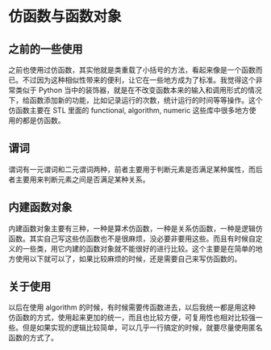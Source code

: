 # 仿函数与函数对象

## 之前的一些使用

之前也使用过仿函数，其实他就是类重载了小括号的方法，看起来像是一个函数而已。不过因为这种相似性带来的便利，让它在一些地方成为了标准。我觉得这个非常类似于 Python 当中的装饰器，就是在不改变函数本来的输入和调用形式的情况下，给函数添加新的功能，比如记录运行的次数，统计运行的时间等等操作。这个仿函数主要在 STL 里面的 functional, algorithm, numeric 这些库中很多地方使用的都是仿函数。

## 谓词

谓词有一元谓词和二元谓词两种，前者主要用于判断元素是否满足某种属性，而后者主要用来判断元素之间是否满足某种关系。

## 内建函数对象

内建函数对象主要有三种，一种是算术仿函数，一种是关系仿函数，一种是逻辑仿函数。其实自己写这些仿函数也不是很麻烦，没必要非要用这些。而且有时候自定义的一些类，用它内建的函数对象就不能很好的进行比较。这个主要是在简单的地方使用以下就可以了，如果比较麻烦的时候，还是需要自己来写仿函数的。

## 关于使用

以后在使用 algorithm 的时候，有时候需要传函数进去，以后我统一都是用这种仿函数的方式，使用起来更加的统一，而且也比较方便，可复用性也相对比较强一些。但是如果实现的逻辑比较简单，可以几乎一行搞定的时候，就要尽量使用匿名函数的方式了。
